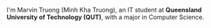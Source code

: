  I'm Marvin Truong (Minh Kha Truong), an IT student at **Queensland University of Technology (QUT)**, with a major in Computer Science.  
 
